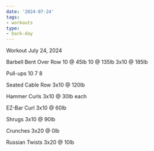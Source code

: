 ```yaml
---
date: '2024-07-24'
tags:
- workouts
type:
- back-day
---
```


Workout July 24, 2024

Barbell Bent Over Row
10 @ 45lb
10 @ 135lb
3x10 @ 185lb

Pull-ups
10
7
8

Seated Cable Row
3x10 @ 120lb

Hammer Curls
3x10 @ 30lb each

EZ-Bar Curl
3x10 @ 60lb

Shrugs
3x10 @ 90lb

Crunches
3x20 @ 0lb

Russian Twists
3x20 @ 10lb